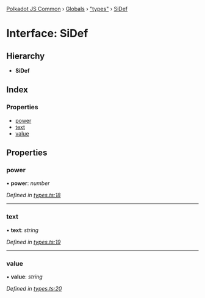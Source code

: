 [Polkadot JS Common](../README.md) › [Globals](../globals.md) › ["types"](../modules/_types_.md) › [SiDef](_types_.sidef.md)

# Interface: SiDef

## Hierarchy

* **SiDef**

## Index

### Properties

* [power](_types_.sidef.md#power)
* [text](_types_.sidef.md#text)
* [value](_types_.sidef.md#value)

## Properties

###  power

• **power**: *number*

*Defined in [types.ts:18](https://github.com/polkadot-js/common/blob/6d9da39d/packages/util/src/types.ts#L18)*

___

###  text

• **text**: *string*

*Defined in [types.ts:19](https://github.com/polkadot-js/common/blob/6d9da39d/packages/util/src/types.ts#L19)*

___

###  value

• **value**: *string*

*Defined in [types.ts:20](https://github.com/polkadot-js/common/blob/6d9da39d/packages/util/src/types.ts#L20)*
